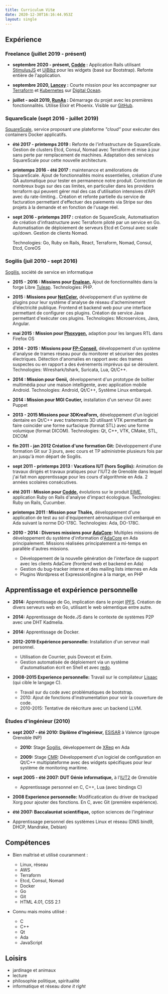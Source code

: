 ```yaml
---
title: Curriculum Vitæ
date: 2020-12-30T16:16:44.953Z
layout: single
---
```


## Expérience ##

### Freelance (juillet 2019 - présent) ###

- **septembre 2020 - présent, [Codde](https://codde.fr) :** Application Rails utilisant [StimulusJS](https://stimulusjs.org) et [UiBibz](http://hummel.link/ui-bibz/) pour les widgets (basé sur Bootstrap). Refonte entière de l'application.

- **septembre 2020, [Lancey](https://www.lancey.fr) :** Courte mission pour les accompagner sur [Terraform](https://www.terraform.io) et [Kubernetes](https://kubernetes.io/) sur [Digital Ocean](https://www.digitalocean.com/).

- **juillet - août 2019, [RunAs](https://www.runas.io/) :** Démarrage du projet avec
  les premières fonctionnalités. Utilise Elixir et Phoenix. Visible sur
  [GitHub](https://github.com/runasio/sna/).

### SquareScale (sept 2016 - juillet 2019) ###

[SquareScale](https://squarescale.com), service proposant une plateforme *"cloud"* pour exécuter des containers Docker applicatifs.

- **été 2017 - printemps 2019 :** Refonte de l'infrastructure de SquareScale.
  Gestion de clusters Etcd, Consul, Nomad avec Terraform et mise à jour sans
  perte par remplacement de machines. Adaptation des services SquareScale pour
  cette nouvelle architecture.

- **printemps 2016 - été 2017 :** maintenance et amélorations de SquareScale.
  Ajout de fonctionnalités moins essentielles, création d'une QA automatique
  pour tester en permanence notre produit. Correction de nombreux bugs sur des
  cas limites, en particulier dans les providers terraform qui peuvent gérer mal
  des cas d'utilisation intensives d'API avec du rate-limiting.. Création et
  refonte partielle du service de facturation permettant d'effectuer des
  paiements via Stripe sur des projets à la demande et en fonction de l'usage
  réel.

- **sept 2016 - printemps 2017 :** création de SquareScale, Automatisation de
  création d'infrastructure avec Terraform piloté par un service en Go.
  Automatisation de déploiement de serveurs Etcd et Consul avec scale up/down.
  Gestion de clients Nomad.

    Technologies: Go, Ruby on Rails, React, Terraform, Nomad, Consul, Etcd, CoreOS


### Sogilis (juil 2010 - sept 2016) ###

[Sogilis](http://www.sogilis.com), société de service en informatique

- **2015 - 2016 : Missions pour [Enalean](https://www.enalean.com/),** Ajout de fonctionnalités dans la
  forge Libre [Tuleap](https://www.tuleap.org/). Technologies: PHP.

- **2015 : Missions pour [NetCeler](http://netceler.com/),** développement
  d'un système de plugins pour leur système d'analyse de réseau d'acheminement
  d'électricité publique.  Frontend et backend web pour une interface permettant
  de configurer ces plugins. Création de service Java permettant d'exécuter ces
  plugins.  Technologies: Microservices, Java, Angular.

- **mai 2015 : Mission pour [Phoxygen](https://twitter.com/phoxygen_),** adaption
  pour les langues RTL dans Firefox OS

- **2014 - 2015 : Missions pour
  [FP-Conseil](http://www.fpc-ingenierie.fr/),** développement d'un système
  d'analyse de trames réseau pour du monitorer et sécuriser des postes
  électriques.  Détection d'anomalies en rapport avec des trames suspectes ou en
  rapport a des événements imprévus qui se déroulent. Technologies:
  Wireshark/tshark, Suricata, Lua, Qt/C++.

- **2014 : Mission pour Genii,** développement d'un prototype de boîtier
  multimédia pour une maison intelligente, avec application mobile Android.
  Technologies: Android, Qt/C++, Système Linux embarqué.

- **2014 : Mission pour MGI Coutier,** installation d'un serveur Git avec
  Puppet

- **2013 - 2015 Missions pour 3DKreaForm,** développement d'un logiciel
  dentaire en Qt/C++ avec traitements 3D utilisant VTK permettant de faire
  coincider une forme surfacique (format STL) avec une forme volumique (format
  DICOM).
  Technologies: Qt, C++, VTK, CMake, STL, DICOM

- **fin 2011 - jan 2012 Création d'une formation Git:** Développement d'une
  formation Git sur 3 jours, avec cours et TP administrée plusieurs fois par an
  jusqu'à mon départ de Sogilis.

- **sept 2011 - printemps 2013 : Vacations IUT (hors Sogilis):** Animation de travaux dirigés
  et travaux pratiques pour l'IUT2 de Grenoble dans lequel j'ai fait mon
  apprentissage pour les cours d'algorithmie en Ada. 2 années scolaires
  consécutives.

- **été 2011 : Mission pour [Codde](https://codde.fr),** évolutions sur le
  produit [EIME](https://codde.fr/nos-logiciels/eime/presentation-eime),
  application Ruby on Rails d'analyse d'impact écologique. Technologies: Ruby on
  Rails, Cucumber.

- **printemps 2011 : Mission pour Thalès,** développement d'une
  application de test au sol d'équipement aéronautique civil embarqué en Ada
  suivant la norme DO-178C. Technologies: Ada, DO-178C.

- **2010 - 2014 : Diverses missions pour [AdaCore](https://www.adacore.com/):**
  Multiples missions de développement du système d'information
  d'[AdaCore](https://www.adacore.com/) en Ada principalement. Missions
  réalisées principalement a mi-temps en parallèle d'autres missions.

    - Développement de la nouvelle génération de l'interface de support avec les
      clients AdaCore (frontend web et backend en Ada)
    - Gestion du bug-tracker interne et des mailing lists internes en Ada
    - Plugins Wordpress et ExpressionEngine à la marge, en PHP


## Apprentissage et expérience personnelle ##

  - **2014:** Apprentissage de Go, implication dans le projet
    [IPFS](https://ipfs.io/). Création de divers serveurs web en Go, utilisant le
    web sémentique entre autre.


  - **2014:** Apprentissage de Node.JS dans le contexte de systèmes P2P avec une
    DHT Kadmelia.

  - **2014:** Apprentissage de Docker.

  - **2012-2019 Expérience personnelle:** Installation d'un serveur mail personnel.

      - Utilisation de Courrier, puis Dovecot et Exim.
      - Gestion automatisée de déploiement via un système d'automatisation écrit
        en Shell et avec [redo](https://github.com/apenwarr/redo/).

  - **2008-2015 Experience personnelle:** Travail sur le compilateur
    [Lisaac](https://fr.wikipedia.org/wiki/Lisaac) (qui cible le langage C).

      - Travail sur du code avec problématiques de bootstrap.
      - 2010: Ajout de fonctions d'instrumentation pour voir la couverture de code.
      - 2010-2015: Tentative de réécriture avec un backend LLVM.

### Études d'ingénieur (2010) ###

  - **sept 2007 - été 2010: Diplôme d'Ingénieur,** [ESISAR](http://esisar.grenoble-inp.fr/) à Valence (groupe Grenoble INP)

      - **2010:** Stage [Sogilis](http://www.sogilis.com), développement de
        [XReq](http://www.open-do.org/projects/xreq/) en Ada

      - **2009:** Stage [CMR](http://www.cmr-group.com/):
        Développement d'un logiciel de configuration en Qt/C++ multiplateforme
        avec des widgets spécifiques pour leur système de monitoring maritime.

  - **sept 2005 - été 2007: DUT Génie informatique,** à
    l'[IUT2](https://iut2.univ-grenoble-alpes.fr/) de Grenoble

      - Apprentissage personnel en C, C++, Lua (avec bindings C)

  - **2008 Experience personnelle:** Modificatication du driver de trackpad Xorg
    pour ajouter des fonctions. En C, avec Git (première expérience).

  - **été 2007: Baccalauréat scientifique,** option sciences de l'ingénieur

  - Apprentissage personnel des systèmes Linux et réseau (DNS bind9, DHCP, Mandrake, Debian)

## Compétences ##

- Bien maîtrisé et utilisé couramment :
    - Linux, réseau
    - AWS
    - Terraform
    - Etcd, Consul, Nomad
    - Docker
    - Go
    - Git
    - HTML 4.01, CSS 2.1

- Connu mais moins utilisé :
    - C
    - C++
    - Qt
    - Ada
    - JavaScript

<!-- TODO: sortir les compétences du moment avec une visu sympa

| Année      | 2019 | 2018 | 2017 | 2016 | 2015 | 2014 | 2013 | 2012 | 2011 | 2010 | 2009 | Avant |
| ---------- | ---- | ---- | ---- | ---- | ---- | ---- | ---- | ---- | ---- | ---- | ---- | ----- |
| React      | x    | x    | xx   |      |      |      |      |      |      |      |      |       |
| JavaScript |      | x    | x    | x    | x    | xx   |      |      |      |      |      | x     |
| HTML/CSS   | xx   | xx   | xx   | xx   | xx   | xx   | xx   | xx   | xx   | xx   | xx   | xxx   |
| Ada        |      |      |      |      |      | x    | xx   | xx   | xx   | x    |      | x     |
| PHP        |      |      | x    | x    | x    |      |      |      |      | x    | xx   | xxx   |
| C/C++      |      |      |      |      | xx   | xx   | xx   |      |      |      | xx   | xx    |
| Qt         |      |      |      |      | x    | x    | xx   |      |      |      | xx   |       |
| Linux      | xxx  | xxx  | xxx  | xx   | xx   | xx   | xx   | xx   | xx   | xx   | xx   | xxx   |
| Réseau     | xx   | xx   | xx   | xx   | xx   | xx   | xx   | x    | x    | x    | x    | xx    |
| Git        | xx   | xx   | xx   | xxx  | xxx  | xxx  | xxx  | xxx  | xxx  | xx   | xx   | x     |
| Go         | xxx  | xxx  | xxx  | xx   | xx   | x    |      |      |      |      |      |       |
| Docker     | xx   | xx   | xx   | xx   | xx   | xx   |      |      |      |      |      |       |
| Terraform  | xxx  | xxx  | xxx  | x    |      |      |      |      |      |      |      |       |
| Nomad      | xx   | xx   | xx   | x    |      |      |      |      |      |      |      |       |
| Consul     | xx   | xx   | xx   | x    |      |      |      |      |      |      |      |       |
| Etcd       | xx   | xx   | xx   | x    |      |      |      |      |      |      |      |       |
-->

## Loisirs ##

- jardinage et animaux
- lecture
- philosophie politique, spiritualité
- informatique et réseau *done it right*
